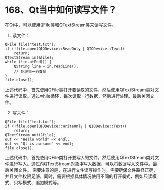 # 168、Qt当中如何读写文件？

在Qt中，可以使用QFile类和QTextStream类来读写文件。

1. 读文件：

```
QFile file("test.txt");
if (!file.open(QIODevice::ReadOnly | QIODevice::Text))
    return;
QTextStream in(&file);
while (!in.atEnd()) {
    QString line = in.readLine();
    // 处理每一行数据
}
file.close();
```

上述代码中，首先使用QFile类打开要读取的文件，然后使用QTextStream类对文件进行读取。通过while循环，每次读取一行数据，然后进行处理。最后关闭文件。 

2. 写文件：

```
QFile file("test.txt");
if (!file.open(QIODevice::WriteOnly | QIODevice::Text))
    return;
QTextStream out(&file);
out << "Hello world" << endl;
out << "Qt is awesome" << endl;
file.close();
```

上述代码中，首先使用QFile类打开要写入的文件，然后使用QTextStream类对文件进行写入。通过向QTextStream对象中写入数据，可以将数据写入文件中。最后关闭文件。 需要注意的是，在进行文件读写操作时，需要确保文件路径正确，并且文件权限足够。同时，需要根据具体情况使用不同的打开模式，例如只读模式、只写模式、追加模式等。

